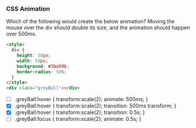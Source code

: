 ### CSS Animation

Which of the following would create the below animation? Moving the mouse over the div should double its size, and the animation should happen over 500ms.

```html
<style>
  div {
    height: 50px;
    width: 50px;
    background: #3ba596;
    border-radius: 50%;
  }
</style>
<div class="greyBall"></div>
```

- [ ] .greyBall:hover { transform:scale(2); animate: 500ms; }
- [x] .greyBall:hover { transform:scale(2); transition: 500ms transform; }
- [x] .greyBall:hover { transform:scale(2); transition: 0.5s; }
- [ ] .greyBall:focus { transform:scale(2); animate: 0.5s; }

